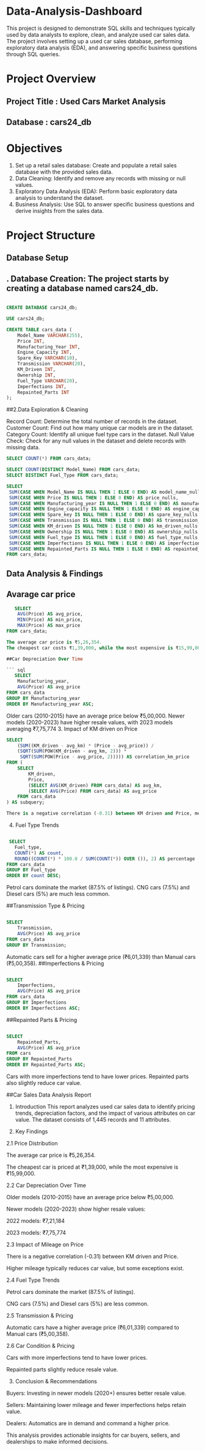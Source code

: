 # Data-Analysis-Dashboard
This project is designed to demonstrate SQL skills and techniques typically used by data analysts to explore, clean, and analyze used car sales data. The project involves setting up a used car sales database, performing exploratory data analysis (EDA), and answering specific business questions through SQL queries.

# Project Overview
## Project Title : Used Cars Market Analysis
## Database : cars24_db
# Objectives
1. Set up a retail sales database: Create and populate a retail sales database with the provided sales data.
2. Data Cleaning: Identify and remove any records with missing or null values.
3. Exploratory Data Analysis (EDA): Perform basic exploratory data analysis to understand the dataset.
4. Business Analysis: Use SQL to answer specific business questions and derive insights from the sales data.

# Project Structure
## Database Setup
## . Database Creation: The project starts by creating a database named cars24_db.

``` sql

CREATE DATABASE cars24_db;

USE cars24_db;

CREATE TABLE cars_data (
    Model_Name VARCHAR(255),
    Price INT,
    Manufacturing_Year INT,
    Engine_Capacity INT,
    Spare_Key VARCHAR(10),
    Transmission VARCHAR(20),
    KM_Driven INT,
    Ownership INT,
    Fuel_Type VARCHAR(20),
    Imperfections INT,
    Repainted_Parts INT
);
```
##2.Data Exploration & Cleaning

   Record Count: Determine the total number of records in the dataset.
   Customer Count: Find out how many unique car models are in the dataset.
   Category Count: Identify all unique fuel type cars in the dataset.
   Null Value Check: Check for any null values in the dataset and delete records with missing data.

   ``` sql
   SELECT COUNT(*) FROM cars_data;

   SELECT COUNT(DISTINCT Model_Name) FROM cars_data;
   SELECT DISTINCT Fuel_Type FROM cars_data;

SELECT 
    SUM(CASE WHEN Model_Name IS NULL THEN 1 ELSE 0 END) AS model_name_nulls,
    SUM(CASE WHEN Price IS NULL THEN 1 ELSE 0 END) AS price_nulls,
    SUM(CASE WHEN Manufacturing_year IS NULL THEN 1 ELSE 0 END) AS manufacturing_year_nulls,
    SUM(CASE WHEN Engine_capacity IS NULL THEN 1 ELSE 0 END) AS engine_capacity_nulls,
    SUM(CASE WHEN Spare_key IS NULL THEN 1 ELSE 0 END) AS spare_key_nulls,
    SUM(CASE WHEN Transmission IS NULL THEN 1 ELSE 0 END) AS transmission_nulls,
    SUM(CASE WHEN KM_driven IS NULL THEN 1 ELSE 0 END) AS km_driven_nulls,
    SUM(CASE WHEN Ownership IS NULL THEN 1 ELSE 0 END) AS ownership_nulls,
    SUM(CASE WHEN Fuel_type IS NULL THEN 1 ELSE 0 END) AS fuel_type_nulls,
    SUM(CASE WHEN Imperfections IS NULL THEN 1 ELSE 0 END) AS imperfections_nulls,
    SUM(CASE WHEN Repainted_Parts IS NULL THEN 1 ELSE 0 END) AS repainted_parts_nulls
FROM cars_data;
```

## Data Analysis & Findings
## Avarage car price

``` sql
   SELECT 
    AVG(Price) AS avg_price, 
    MIN(Price) AS min_price, 
    MAX(Price) AS max_price
FROM cars_data;

The average car price is ₹5,26,354.
The cheapest car costs ₹1,39,000, while the most expensive is ₹15,99,000.

##Car Depreciation Over Time

``` sql
   SELECT 
    Manufacturing_year, 
    AVG(Price) AS avg_price
FROM cars_data
GROUP BY Manufacturing_year
ORDER BY Manufacturing_year ASC;
```
Older cars (2010-2015) have an average price below ₹5,00,000.
Newer models (2020-2023) have higher resale values, with 2023 models averaging ₹7,75,774
 3. Impact of KM driven on Price
``` sql
SELECT 
    (SUM((KM_driven - avg_km) * (Price - avg_price)) /
    (SQRT(SUM(POW(KM_driven - avg_km, 2))) * 
     SQRT(SUM(POW(Price - avg_price, 2))))) AS correlation_km_price
FROM (
    SELECT 
        KM_driven, 
        Price, 
        (SELECT AVG(KM_driven) FROM cars_data) AS avg_km, 
        (SELECT AVG(Price) FROM cars_data) AS avg_price
    FROM cars_data
) AS subquery;

There is a negative correlation (-0.31) between KM driven and Price, meaning higher mileage generally reduces car value.

```


 4. Fuel Type Trends

 ```sql

  SELECT 
    Fuel_type, 
    COUNT(*) AS count, 
    ROUND((COUNT(*) * 100.0 / SUM(COUNT(*)) OVER ()), 2) AS percentage
FROM cars_data
GROUP BY Fuel_type
ORDER BY count DESC;

```
Petrol cars dominate the market (87.5% of listings).
CNG cars (7.5%) and Diesel cars (5%) are much less common.


##Transmission Type & Pricing

``` sql

SELECT 
    Transmission, 
    AVG(Price) AS avg_price
FROM cars_data
GROUP BY Transmission;
```
Automatic cars sell for a higher average price (₹6,01,339) than Manual cars (₹5,00,358).
##Imperfections & Pricing

``` sql

SELECT 
    Imperfections, 
    AVG(Price) AS avg_price
FROM cars_data
GROUP BY Imperfections
ORDER BY Imperfections ASC;

```
##Repainted Parts & Pricing

``` sql

SELECT 
    Repainted_Parts, 
    AVG(Price) AS avg_price
FROM cars
GROUP BY Repainted_Parts
ORDER BY Repainted_Parts ASC;

```

Cars with more imperfections tend to have lower prices.
Repainted parts also slightly reduce car value.


##Car Sales Data Analysis Report

1. Introduction
This report analyzes used car sales data to identify pricing trends, depreciation factors, and the impact of various attributes on car value. The dataset consists of 1,445 records and 11 attributes.

2. Key Findings

2.1 Price Distribution

The average car price is ₹5,26,354.

The cheapest car is priced at ₹1,39,000, while the most expensive is ₹15,99,000.

2.2 Car Depreciation Over Time

Older models (2010-2015) have an average price below ₹5,00,000.

Newer models (2020-2023) show higher resale values:

2022 models: ₹7,21,184

2023 models: ₹7,75,774

2.3 Impact of Mileage on Price

There is a negative correlation (-0.31) between KM driven and Price.

Higher mileage typically reduces car value, but some exceptions exist.

2.4 Fuel Type Trends

Petrol cars dominate the market (87.5% of listings).

CNG cars (7.5%) and Diesel cars (5%) are less common.

2.5 Transmission & Pricing

Automatic cars have a higher average price (₹6,01,339) compared to Manual cars (₹5,00,358).

2.6 Car Condition & Pricing

Cars with more imperfections tend to have lower prices.

Repainted parts slightly reduce resale value.

3. Conclusion & Recommendations

Buyers: Investing in newer models (2020+) ensures better resale value.

Sellers: Maintaining lower mileage and fewer imperfections helps retain value.

Dealers: Automatics are in demand and command a higher price.

This analysis provides actionable insights for car buyers, sellers, and dealerships to make informed decisions.
